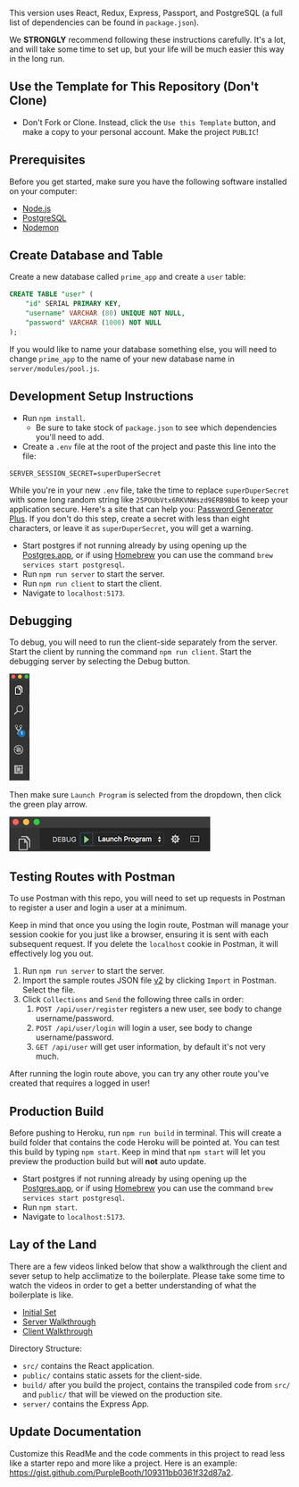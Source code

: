 <!-- # Prime Solo Project - Starting Repo -->

This version uses React, Redux, Express, Passport, and PostgreSQL (a full list of dependencies can be found in `package.json`).

We **STRONGLY** recommend following these instructions carefully. It's a lot, and will take some time to set up, but your life will be much easier this way in the long run.

## Use the Template for This Repository (Don't Clone)

- Don't Fork or Clone. Instead, click the `Use this Template` button, and make a copy to your personal account. Make the project `PUBLIC`!

## Prerequisites

Before you get started, make sure you have the following software installed on your computer:

- [Node.js](https://nodejs.org/en)
- [PostgreSQL](https://www.postgresql.org)
- [Nodemon](https://nodemon.io)

## Create Database and Table

Create a new database called `prime_app` and create a `user` table:

```SQL
CREATE TABLE "user" (
    "id" SERIAL PRIMARY KEY,
    "username" VARCHAR (80) UNIQUE NOT NULL,
    "password" VARCHAR (1000) NOT NULL
);
```

If you would like to name your database something else, you will need to change `prime_app` to the name of your new database name in `server/modules/pool.js`.

## Development Setup Instructions

- Run `npm install`.
    - Be sure to take stock of `package.json` to see which dependencies you'll need to add.
- Create a `.env` file at the root of the project and paste this line into the file:

```plaintext
SERVER_SESSION_SECRET=superDuperSecret
```

While you're in your new `.env` file, take the time to replace `superDuperSecret` with some long random string like `25POUbVtx6RKVNWszd9ERB9Bb6` to keep your application secure. Here's a site that can help you: [Password Generator Plus](https://passwordsgenerator.net). If you don't do this step, create a secret with less than eight characters, or leave it as `superDuperSecret`, you will get a warning.

- Start postgres if not running already by using opening up the [Postgres.app](https://postgresapp.com), or if using [Homebrew](https://brew.sh) you can use the command `brew services start postgresql`.
- Run `npm run server` to start the server.
- Run `npm run client` to start the client.
- Navigate to `localhost:5173`.

## Debugging

To debug, you will need to run the client-side separately from the server. Start the client by running the command `npm run client`. Start the debugging server by selecting the Debug button.

![VSCode Toolbar](documentation/images/vscode-toolbar.png)

Then make sure `Launch Program` is selected from the dropdown, then click the green play arrow.

![VSCode Debug Bar](documentation/images/vscode-debug-bar.png)

## Testing Routes with Postman

To use Postman with this repo, you will need to set up requests in Postman to register a user and login a user at a minimum.

Keep in mind that once you using the login route, Postman will manage your session cookie for you just like a browser, ensuring it is sent with each subsequent request. If you delete the `localhost` cookie in Postman, it will effectively log you out.

1. Run `npm run server` to start the server.
2. Import the sample routes JSON file [v2](./PostmanPrimeSoloRoutesv2.json) by clicking `Import` in Postman. Select the file.
3. Click `Collections` and `Send` the following three calls in order:
   1. `POST /api/user/register` registers a new user, see body to change username/password.
   2. `POST /api/user/login` will login a user, see body to change username/password.
   3. `GET /api/user` will get user information, by default it's not very much.

After running the login route above, you can try any other route you've created that requires a logged in user!

## Production Build

Before pushing to Heroku, run `npm run build` in terminal. This will create a build folder that contains the code Heroku will be pointed at. You can test this build by typing `npm start`. Keep in mind that `npm start` will let you preview the production build but will **not** auto update.

- Start postgres if not running already by using opening up the [Postgres.app](https://postgresapp.com), or if using [Homebrew](https://brew.sh) you can use the command `brew services start postgresql`.
- Run `npm start`.
- Navigate to `localhost:5173`.

## Lay of the Land

There are a few videos linked below that show a walkthrough the client and sever setup to help acclimatize to the boilerplate. Please take some time to watch the videos in order to get a better understanding of what the boilerplate is like.

- [Initial Set](https://vimeo.com/453297271)
- [Server Walkthrough](https://vimeo.com/453297212)
- [Client Walkthrough](https://vimeo.com/453297124)

Directory Structure:

- `src/` contains the React application.
- `public/` contains static assets for the client-side.
- `build/` after you build the project, contains the transpiled code from `src/` and `public/` that will be viewed on the production site.
- `server/` contains the Express App.

## Update Documentation

Customize this ReadMe and the code comments in this project to read less like a starter repo and more like a project. Here is an example: https://gist.github.com/PurpleBooth/109311bb0361f32d87a2.
